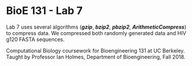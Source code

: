 # BioE 131 - Lab 7

Lab 7 uses several algorithms (***gzip***, ***bzip2***, ***pbzip2***, ***ArithmeticCompress***) to compress data. We compressed both randomly generated data and HIV g120 FASTA sequences.

Computational Biology coursework for Bioengineering 131 at UC Berkeley. Taught by Professor Ian Holmes, Department of Bioengineering, Fall 2018.